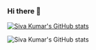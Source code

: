 ### Hi there 👋

<!--
**Siva2910/Siva2910** is a ✨ _special_ ✨ repository because its `README.md` (this file) appears on your GitHub profile.

Here are some ideas to get you started:

- 🔭 I’m currently working on ...
- 🌱 I’m currently learning ...
- 👯 I’m looking to collaborate on ...
- 🤔 I’m looking for help with ...
- 💬 Ask me about ...
- 📫 How to reach me: ...
- 😄 Pronouns: ...
- ⚡ Fun fact: ...
-->

[![Siva Kumar's GitHub stats](https://github-readme-stats.vercel.app/api?username=Siva2910)](https://github.com/Siva2910/github-readme-stats)

![Siva Kumar's GitHub stats](https://github-readme-stats.vercel.app/api?username=Siva2910&count_private=true)

